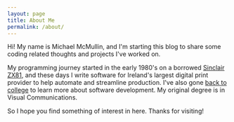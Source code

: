 ```yaml
---
layout: page
title: About Me
permalink: /about/
---
```


Hi! My name is Michael McMullin, and I'm starting this blog to share some coding
related thoughts and projects I've worked on.

My programming journey started in the early 1980's on a borrowed
[Sinclair ZX81](https://en.wikipedia.org/wiki/ZX81), and these days I write
software for Ireland's largest digital print provider to help automate and
streamline production. I've also gone [back to college](https://www.dcu.ie/) to
learn more about software development. My original degree is in Visual
Communications.

So I hope you find something of interest in here. Thanks for visiting!